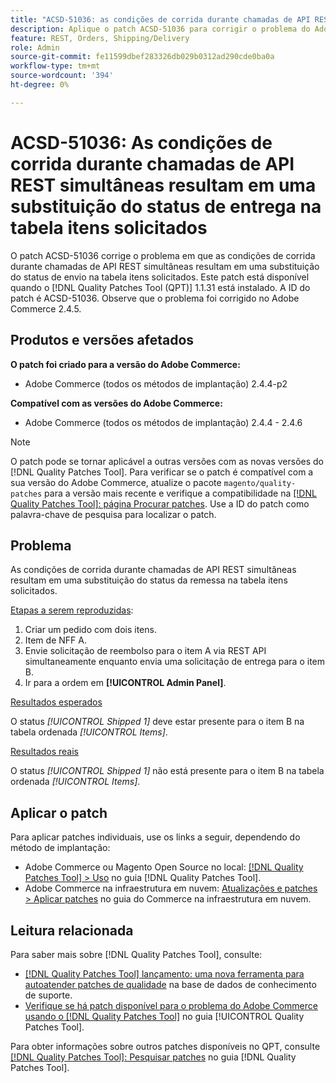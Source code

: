 ```yaml
---
title: "ACSD-51036: as condições de corrida durante chamadas de API REST simultâneas resultam em uma substituição do status do envio"
description: Aplique o patch ACSD-51036 para corrigir o problema do Adobe Commerce em que há condições de corrida durante chamadas de API REST simultâneas, resultando em uma substituição do status de envio na tabela itens solicitados.
feature: REST, Orders, Shipping/Delivery
role: Admin
source-git-commit: fe11599dbef283326db029b0312ad290cde0ba0a
workflow-type: tm+mt
source-wordcount: '394'
ht-degree: 0%

---
```


# ACSD-51036: As condições de corrida durante chamadas de API REST simultâneas resultam em uma substituição do status de entrega na tabela itens solicitados

O patch ACSD-51036 corrige o problema em que as condições de corrida durante chamadas de API REST simultâneas resultam em uma substituição do status de envio na tabela itens solicitados. Este patch está disponível quando o [!DNL Quality Patches Tool (QPT)] 1.1.31 está instalado. A ID do patch é ACSD-51036. Observe que o problema foi corrigido no Adobe Commerce 2.4.5.

## Produtos e versões afetados

**O patch foi criado para a versão do Adobe Commerce:**

* Adobe Commerce (todos os métodos de implantação) 2.4.4-p2

**Compatível com as versões do Adobe Commerce:**

* Adobe Commerce (todos os métodos de implantação) 2.4.4 - 2.4.6

>[!NOTE]
>
>O patch pode se tornar aplicável a outras versões com as novas versões do [!DNL Quality Patches Tool]. Para verificar se o patch é compatível com a sua versão do Adobe Commerce, atualize o pacote `magento/quality-patches` para a versão mais recente e verifique a compatibilidade na [[!DNL Quality Patches Tool]: página Procurar patches](https://experienceleague.adobe.com/tools/commerce-quality-patches/index.html). Use a ID do patch como palavra-chave de pesquisa para localizar o patch.

## Problema

As condições de corrida durante chamadas de API REST simultâneas resultam em uma substituição do status da remessa na tabela itens solicitados.

<u>Etapas a serem reproduzidas</u>:

1. Criar um pedido com dois itens.
1. Item de NFF A.
1. Envie solicitação de reembolso para o item A via REST API simultaneamente enquanto envia uma solicitação de entrega para o item B.
1. Ir para a ordem em **[!UICONTROL Admin Panel]**.

<u>Resultados esperados</u>

O status *[!UICONTROL Shipped 1]* deve estar presente para o item B na tabela ordenada *[!UICONTROL Items]*.

<u>Resultados reais</u>

O status *[!UICONTROL Shipped 1]* não está presente para o item B na tabela ordenada *[!UICONTROL Items]*.

## Aplicar o patch

Para aplicar patches individuais, use os links a seguir, dependendo do método de implantação:

* Adobe Commerce ou Magento Open Source no local: [[!DNL Quality Patches Tool] > Uso](/help/tools/quality-patches-tool/usage.md) no guia [!DNL Quality Patches Tool].
* Adobe Commerce na infraestrutura em nuvem: [Atualizações e patches > Aplicar patches](https://experienceleague.adobe.com/docs/commerce-cloud-service/user-guide/develop/upgrade/apply-patches.html) no guia do Commerce na infraestrutura em nuvem.

## Leitura relacionada

Para saber mais sobre [!DNL Quality Patches Tool], consulte:

* [[!DNL Quality Patches Tool] lançamento: uma nova ferramenta para autoatender patches de qualidade](https://experienceleague.adobe.com/en/docs/commerce-knowledge-base/kb/announcements/commerce-announcements/magento-quality-patches-released-new-tool-to-self-serve-quality-patches) na base de dados de conhecimento de suporte.
* [Verifique se há patch disponível para o problema do Adobe Commerce usando o  [!DNL Quality Patches Tool]](/help/tools/quality-patches-tool/patches-available-in-qpt/check-patch-for-magento-issue-with-magento-quality-patches.md) no guia [!UICONTROL Quality Patches Tool].


Para obter informações sobre outros patches disponíveis no QPT, consulte [[!DNL Quality Patches Tool]: Pesquisar patches](https://experienceleague.adobe.com/tools/commerce-quality-patches/index.html) no guia [!DNL Quality Patches Tool].
